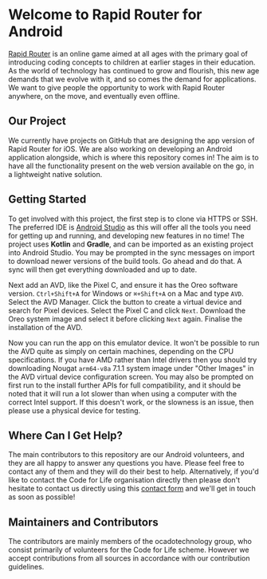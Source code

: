 # Welcome to Rapid Router for Android
[Rapid Router](https://www.codeforlife.education/rapidrouter/) is an online game aimed at all ages with the primary goal of introducing coding concepts to children at earlier stages in their education. As the world of technology has continued to grow and flourish, this new age demands that we evolve with it, and so comes the demand for applications. We want to give people the opportunity to work with Rapid Router anywhere, on the move, and eventually even offline.

## Our Project
We currently have projects on GitHub that are designing the app version of Rapid Router for iOS. We are also working on developing an Android application alongside, which is where this repository comes in! The aim is to have all the functionality present on the web version available on the go, in a lightweight native solution.

## Getting Started
To get involved with this project, the first step is to clone via HTTPS or SSH. The preferred IDE is [Android Studio](https://developer.android.com/studio/index.html) as this will offer all the tools you need for getting up and running, and developing new features in no time! The project uses **Kotlin** and **Gradle**, and can be imported as an existing project into Android Studio. You may be prompted in the sync messages on import to download newer versions of the build tools. Go ahead and do that. A sync will then get everything downloaded and up to date.

Next add an AVD, like the Pixel C, and ensure it has the Oreo software version. `Ctrl+Shift+A` for Windows or `⌘+Shift+A` on a Mac and type `AVD`. Select the AVD Manager. Click the button to create a virtual device and search for Pixel devices. Select the Pixel C and click `Next`. Download the Oreo system image and select it before clicking `Next` again. Finalise the installation of the AVD.

Now you can run the app on this emulator device. It won't be possible to run the AVD quite as simply on certain machines, depending on the CPU specifications. If you have AMD rather than Intel drivers then you should try downloading Nougat `arm64-v8a` 7.1.1 system image under "Other Images" in the AVD virtual device configuration screen. You may also be prompted on first run to the install further APIs for full compatibility, and it should be noted that it will run a lot slower than when using a computer with the correct Intel support. If this doesn't work, or the slowness is an issue, then please use a physical device for testing.

## Where Can I Get Help?
The main contributors to this repository are our Android volunteers, and they are all happy to answer any questions you have. Please feel free to contact any of them and they will do their best to help. Alternatively, if you'd like to contact the Code for Life organisation directly then please don't hesitate to contact us directly using this [contact form](https://www.codeforlife.education/help/#contact) and we'll get in touch as soon as possible!

## Maintainers and Contributors
The contributors are mainly members of the ocadotechnology group, who consist primarily of volunteers for the Code for Life scheme. However we accept contributions from all sources in accordance with our contribution guidelines.
